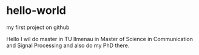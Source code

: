 # hello-world
my first project on github

Hello I wil do master in TU Ilmenau in Master of Science in Communication and Signal Processing and also do my PhD there. 
